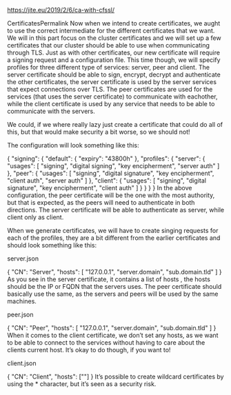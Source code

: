 https://jite.eu/2019/2/6/ca-with-cfssl/

CertificatesPermalink
Now when we intend to create certificates, we aught to use the correct intermediate for the different certificates that we want.
We will in this part focus on the cluster certificates and we will set up a few certificates that our cluster should be able to use when communicating through TLS. Just as with other certificates, our new certificate will require a signing request and a configuration file. This time though, we will specify profiles for three different type of services: server, peer and client. The server certificate should be able to sign, encrypt, decrypt and authenticate the other certificates, the server certificate is used by the server services that expect connections over TLS. The peer certificates are used for the services (that uses the server certificate) to communicate with eachother, while the client certificate is used by any service that needs to be able to communicate with the servers.

We could, if we where really lazy just create a certificate that could do all of this, but that would make security a bit worse, so we should not!

The configuration will look something like this:

{
    "signing": {
        "default": {
            "expiry": "43800h"
        },
        "profiles": {
            "server": {
                "usages": [
                    "signing",
                    "digital signing",
                    "key encipherment",
                    "server auth"
                ]
            },
            "peer": {
                "usages": [
                    "signing",
                    "digital signature",
                    "key encipherment", 
                    "client auth",
                    "server auth"
                ]
            },
            "client": {
                "usages": [
                    "signing",
                    "digital signature",
                    "key encipherment", 
                    "client auth"
                ]
            }
        }
    }
}
In the above configuration, the peer certificate will be the one with the most authority, but that is expected, as the peers will need to authenticate in both directions. The server certificate will be able to authenticate as server, while client only as client.

When we generate certificates, we will have to create singing requests for each of the profiles, they are a bit different from the earlier certificates and should look something like this:

server.json

{
    "CN": "Server",
    "hosts": [
        "127.0.0.1",
        "server.domain",
        "sub.domain.tld"
    ]
}
As you see in the server certificate, it contains a list of hosts , the hosts should be the IP or FQDN that the servers uses. The peer certificate should basically use the same, as the servers and peers will be used by the same machines.

peer.json

{
    "CN": "Peer",
    "hosts": [
        "127.0.0.1",
        "server.domain",
        "sub.domain.tld"
    ]
}
When it comes to the client certificate, we don’t set any hosts, as we want to be able to connect to the services without having to care about the clients current host. It’s okay to do though, if you want to!

client.json

{
    "CN": "Client",
    "hosts": [""]
}
It’s possible to create wildcard certificates by using the * character, but it’s seen as a security risk.